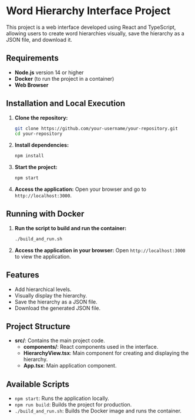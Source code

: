 
# **Word Hierarchy Interface Project**

This project is a web interface developed using React and TypeScript, allowing users to create word hierarchies visually, save the hierarchy as a JSON file, and download it.

## **Requirements**

- **Node.js** version 14 or higher
- **Docker** (to run the project in a container)
- **Web Browser**

## **Installation and Local Execution**

1. **Clone the repository:**
   ```bash
   git clone https://github.com/your-username/your-repository.git
   cd your-repository
   ```

2. **Install dependencies:**
   ```bash
   npm install
   ```

3. **Start the project:**
   ```bash
   npm start
   ```

4. **Access the application:**
   Open your browser and go to `http://localhost:3000`.

## **Running with Docker**

1. **Run the script to build and run the container:**
   ```bash
   ./build_and_run.sh
   ```

2. **Access the application in your browser:**
   Open `http://localhost:3000` to view the application.

## **Features**

- Add hierarchical levels.
- Visually display the hierarchy.
- Save the hierarchy as a JSON file.
- Download the generated JSON file.

## **Project Structure**

- **src/**: Contains the main project code.
  - **components/**: React components used in the interface.
  - **HierarchyView.tsx**: Main component for creating and displaying the hierarchy.
  - **App.tsx**: Main application component.

## **Available Scripts**

- `npm start`: Runs the application locally.
- `npm run build`: Builds the project for production.
- `./build_and_run.sh`: Builds the Docker image and runs the container.
